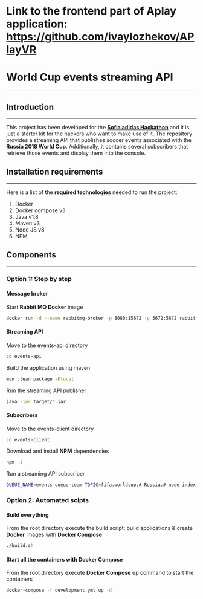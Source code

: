 # Link to the frontend part of Aplay application: https://github.com/ivaylozhekov/APlayVR




# World Cup events streaming API
***
## Introduction
***
This project has been developed for the **[Sofia adidas Hackathon](https://adidas-hack.com/location/Sofia)** and it is just a starter kit for the hackers who want to make use of it. The repository provides a streaming API that publishes soccer events associated with the **Russia 2018 World Cup**. Additionally, it contains several subscribers that retrieve those events and display them into the console. 

## Installation requirements
***
Here is a list of the **required technologies** needed to run the project:

1. Docker
2. Docker compose v3
3. Java v1.8
4. Maven v3
5. Node JS v8
6. NPM

## Components
***
### Option 1: Step by step

#### Message broker
Start **Rabbit MQ Docker** image
```bash
docker run -d --name rabbitmq-broker -p 8080:15672 -p 5672:5672 rabbitmq:3-management
```

#### Streaming API
Move to the events-api directory
```bash
cd events-api
```

Build the application using maven
```bash
mvn clean package -Dlocal
```

Run the streaming API publisher
```bash
java -jar target/*.jar
```

#### Subscribers
Move to the events-client directory
```bash
cd events-client
```

Download and install **NPM** dependencies
```bash
npm -i
```

Run a streaming API subscriber
```bash
QUEUE_NAME=events-queue-team TOPIC=fifa.worldcup.#.Russia.# node index.js 
```

### Option 2: Automated scipts

#### Build everything 
From the root directory execute the  build script: build applications & create **Docker** images with **Docker Compose**
```bash
./build.sh
```

#### Start all the containers with Docker Compose
From the root directory execute **Docker Compose** up command to start the containers
```bash
docker-compose -f development.yml up -d 
```
